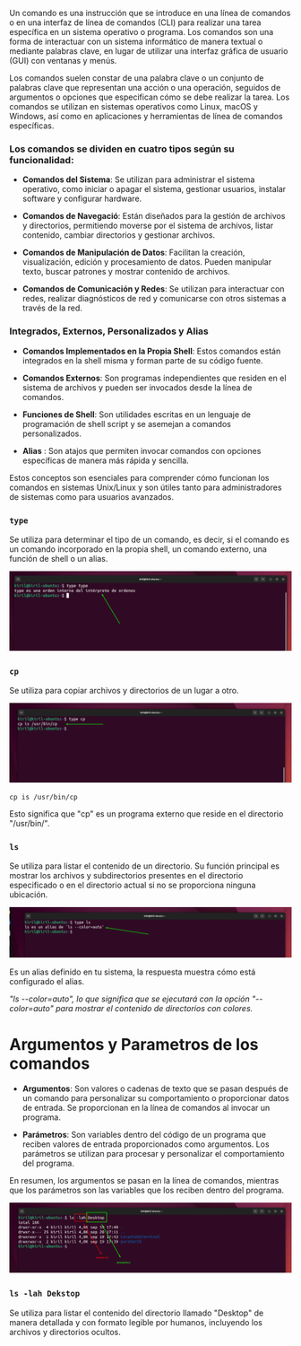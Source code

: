 Un comando es una instrucción que se introduce en una línea de comandos o en una interfaz de línea de comandos (CLI) para realizar una tarea específica en un sistema operativo o programa. Los comandos son una forma de interactuar con un sistema informático de manera textual o mediante palabras clave, en lugar de utilizar una interfaz gráfica de usuario (GUI) con ventanas y menús.

Los comandos suelen constar de una palabra clave o un conjunto de palabras clave que representan una acción o una operación, seguidos de argumentos o opciones que especifican cómo se debe realizar la tarea. Los comandos se utilizan en sistemas operativos como Linux, macOS y Windows, así como en aplicaciones y herramientas de línea de comandos específicas.


### Los comandos se dividen en cuatro tipos según su funcionalidad:

* **Comandos del Sistema**: Se utilizan para administrar el sistema operativo, como iniciar o apagar el sistema, gestionar usuarios, instalar software y configurar hardware.

* **Comandos de Navegació**: Están diseñados para la gestión de archivos y directorios, permitiendo moverse por el sistema de archivos, listar contenido, cambiar directorios y gestionar archivos.

* **Comandos de Manipulación de Datos**: Facilitan la creación, visualización, edición y procesamiento de datos. Pueden manipular texto, buscar patrones y mostrar contenido de archivos.

* **Comandos de Comunicación y Redes**: Se utilizan para interactuar con redes, realizar diagnósticos de red y comunicarse con otros sistemas a través de la red.

###  Integrados, Externos, Personalizados y Alias

* **Comandos Implementados en la Propia Shell**: Estos comandos están integrados en la shell misma y forman parte de su código fuente.

* **Comandos Externos**: Son programas independientes que residen en el sistema de archivos y pueden ser invocados desde la línea de comandos.

* **Funciones de Shell**: Son utilidades escritas en un lenguaje de programación de shell script y se asemejan a comandos personalizados.

* **Alias** : Son atajos que permiten invocar comandos con opciones específicas de manera más rápida y sencilla.

Estos conceptos son esenciales para comprender cómo funcionan los comandos en sistemas Unix/Linux y son útiles tanto para administradores de sistemas como para usuarios avanzados.


### `type`

Se utiliza para determinar el tipo de un comando, es decir, si el comando es un comando incorporado en la propia shell, un comando externo, una función de shell o un alias.

![type](/img/401_type.png)

### `cp`

Se utiliza para copiar archivos y directorios de un lugar a otro.

![type](/img/401_type-cp.png)

```shell
cp is /usr/bin/cp
```
Esto significa que "cp" es un programa externo que reside en el directorio "/usr/bin/".

### `ls`

Se utiliza para listar el contenido de un directorio. Su función principal es mostrar los archivos y subdirectorios presentes en el directorio especificado o en el directorio actual si no se proporciona ninguna ubicación.

![ls](/img/401_type-ls.png)

Es un alias definido en tu sistema, la respuesta muestra cómo está configurado el alias.

*"ls --color=auto", lo que significa que se ejecutará con la opción "--color=auto" para mostrar el contenido de directorios con colores.*

# Argumentos y Parametros de los comandos

* **Argumentos**: Son valores o cadenas de texto que se pasan después de un comando para personalizar su comportamiento o proporcionar datos de entrada. Se proporcionan en la línea de comandos al invocar un programa.

* **Parámetros**: Son variables dentro del código de un programa que reciben valores de entrada proporcionados como argumentos. Los parámetros se utilizan para procesar y personalizar el comportamiento del programa.

En resumen, los argumentos se pasan en la línea de comandos, mientras que los parámetros son las variables que los reciben dentro del programa.

![argumentos-parametros](/img/401_PARAMETRO-ARGUMENTO.png)


### `ls -lah Dekstop`

Se utiliza para listar el contenido del directorio llamado "Desktop" de manera detallada y con formato legible por humanos, incluyendo los archivos y directorios ocultos.

